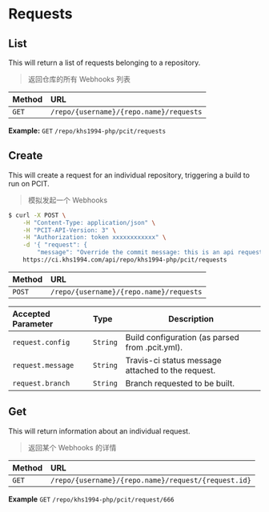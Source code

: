 # Requests

## List

This will return a list of requests belonging to a repository.

> 返回仓库的所有 Webhooks 列表

| Method | URL                                                |
| :----- | :------------------------------------------------- |
| `GET`  | `/repo/{username}/{repo.name}/requests` |

**Example:** `GET` `/repo/khs1994-php/pcit/requests`

## Create

This will create a request for an individual repository, triggering a build to run on PCIT.

> 模拟发起一个 Webhooks

```bash
$ curl -X POST \
    -H "Content-Type: application/json" \
    -H "PCIT-API-Version: 3" \
    -H "Authorization: token xxxxxxxxxxxx" \
    -d '{ "request": {
        "message": "Override the commit message: this is an api request", "branch": "master" }}'\
    https://ci.khs1994.com/api/repo/khs1994-php/pcit/requests
```

| Method  | URL                                                |
| :-----  | :------------------------------------------------- |
| `POST`  | `/repo/{username}/{repo.name}/requests` |

| Accepted Parameter | Type     | Description                                       |
| :----------------- | :------- | ------------------------------------------------- |
| `request.config`   | `String` | Build configuration (as parsed from .pcit.yml).  |
| `request.message`  | `String` | Travis-ci status message attached to the request. |
| `request.branch`   | `String` | Branch requested to be built.                     |

## Get

This will return information about an individual request.

> 返回某个 Webhooks 的详情

| Method | URL                                                            |
| :----- | :------------------------------------------------------------- |
| `GET`  | `/repo/{username}/{repo.name}/request/{request.id}` |

**Example** `GET` `/repo/khs1994-php/pcit/request/666`

